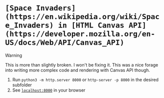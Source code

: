 # `[Space Invaders](https://en.wikipedia.org/wiki/Space_Invaders) in [HTML Canvas API](https://developer.mozilla.org/en-US/docs/Web/API/Canvas_API)`

> [!WARNING]
> This is more than slightly broken. I won't be fixing it. This was a nice forage into writing more complex code and rendering with Canvas API though.

1. Run `python3 -m http.server 8000` or `http-server -p 8000` in the desired subfolder
2. See [`localhost:8000`](http://localhost:8000) in your browser